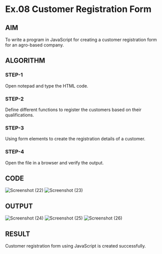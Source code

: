 # Ex.08 Customer Registration Form
## AIM
  To write a program in JavaScript for creating a customer registration form for an agro-based company.

## ALGORITHM
### STEP-1
  Open notepad and type the HTML code.

### STEP-2
  Define different functions to register the customers based on their qualifications.

### STEP-3
  Using form elements to create the registration details of a customer.

### STEP-4
  Open the file in a browser and verify the output.
  
## CODE
![Screenshot (22)](https://github.com/selvasachein/EX08_Web-Design/assets/127816473/508b568c-aa45-40ad-a282-76d7566c8648)
![Screenshot (23)](https://github.com/selvasachein/EX08_Web-Design/assets/127816473/2503bc72-86af-4e43-a844-74577e6485a7)


## OUTPUT
![Screenshot (24)](https://github.com/selvasachein/EX08_Web-Design/assets/127816473/256e5201-4677-4fe4-8cad-4e86d9404e7c)
![Screenshot (25)](https://github.com/selvasachein/EX08_Web-Design/assets/127816473/208db325-0d77-4546-8de1-b73b48a1bb11)
![Screenshot (26)](https://github.com/selvasachein/EX08_Web-Design/assets/127816473/e5eaf5c1-0415-4fbb-bfbb-94ceac61847f)





## RESULT
  Customer registration form using JavaScript is created successfully.
